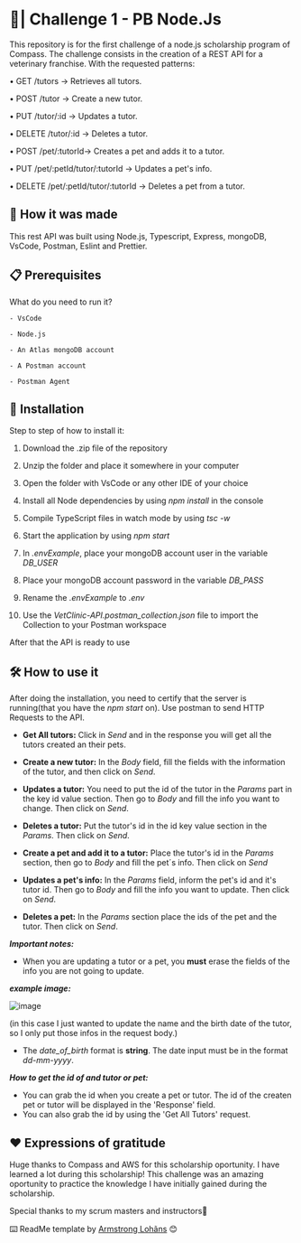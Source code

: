 # 🐶| Challenge 1 - PB Node.Js

This repository is for the first challenge of a node.js scholarship program of Compass. The challenge consists in the creation of a REST API for a veterinary franchise. With the requested patterns:

• GET /tutors -> Retrieves all tutors.

• POST /tutor -> Create a new tutor.

• PUT /tutor/:id -> Updates a tutor.

• DELETE /tutor/:id -> Deletes a tutor.

• POST /pet/:tutorId-> Creates a pet and adds it to a tutor.

• PUT /pet/:petId/tutor/:tutorId -> Updates a pet's info.

• DELETE /pet/:petId/tutor/:tutorId -> Deletes a pet from a tutor.

## 🚀 How it was made

This rest API was built using Node.js, Typescript, Express, mongoDB, VsCode, Postman, Eslint and Prettier.

## 📋 Prerequisites

What do you need to run it?

` - VsCode `

` - Node.js `

` - An Atlas mongoDB account `

` - A Postman account `

` - Postman Agent `

## 🔧 Installation

Step to step of how to install it:

1. Download the .zip file of the repository

2. Unzip the folder and place it somewhere in your computer

3. Open the folder with VsCode or any other IDE of your choice

4. Install all Node dependencies by using *npm install* in the console

5. Compile TypeScript files in watch mode by using *tsc -w*

6. Start the application by using *npm start*

7. In *.envExample*, place your mongoDB account user in the variable *DB_USER*

8. Place your mongoDB account password in the variable *DB_PASS*

9. Rename the *.envExample* to *.env*

10. Use the *VetClinic-API.postman_collection.json* file to import the Collection to your Postman workspace

After that the API is ready to use

## 🛠️ How to use it

After doing the installation, you need to certify that the server is running(that you have the *npm start* on).
Use postman to send HTTP Requests to the API.

-   **Get All tutors:** Click in *Send* and in the response you will get all the tutors created an their pets.

-   **Create a new tutor:** In the *Body* field, fill the fields with the information of the tutor, and then click on *Send*.

-   **Updates a tutor:** You need to put the id of the tutor in the *Params* part in the key id value section. Then go to *Body* and fill the info you want to change. Then click on *Send*.

-   **Deletes a tutor:** Put the tutor's id in the id key value section in the *Params*. Then click on *Send*.

-   **Create a pet and add it to a tutor:** Place the tutor's id in the *Params* section, then go to *Body* and fill the pet´s info. Then click on *Send*

-   **Updates a pet's info:** In the *Params* field, inform the pet's id and it's tutor id. Then go to *Body* and fill the info you want to update. Then click on *Send*.

-   **Deletes a pet:** In the *Params* section place the ids of the pet and the tutor. Then click on *Send*.

_**Important notes:**_

- When you are updating a tutor or a pet, you **must** erase the fields of the info you are not going to update.
  
**_example image:_**

![image](https://github.com/ana-leticia-vieira/challenge01-nodejs/assets/102880247/3e30386a-6fb3-497e-af21-24b848cc9903)

 (in this case I just wanted to update the name and the birth date of the tutor, so I only put those infos in the request body.)

- The *date_of_birth* format is **string**. The date input must be in the format *dd-mm-yyyy*.

_**How to get the id of and tutor or pet:**_

-   You can grab the id when you create a pet or tutor. The id of the createn pet or tutor will be displayed in the 'Response' field.
-   You can also grab the id by using the 'Get All Tutors' request.


## ❤️ Expressions of gratitude

Huge thanks to Compass and AWS for this scholarship oportunity. I have learned a lot during this scholarship!
This challenge was an amazing oportunity to practice the knowledge I have initially gained during the scholarship.

Special thanks to my scrum masters and instructors💖

⌨️ ReadMe template by [Armstrong Lohãns](https://gist.github.com/lohhans) 😊
